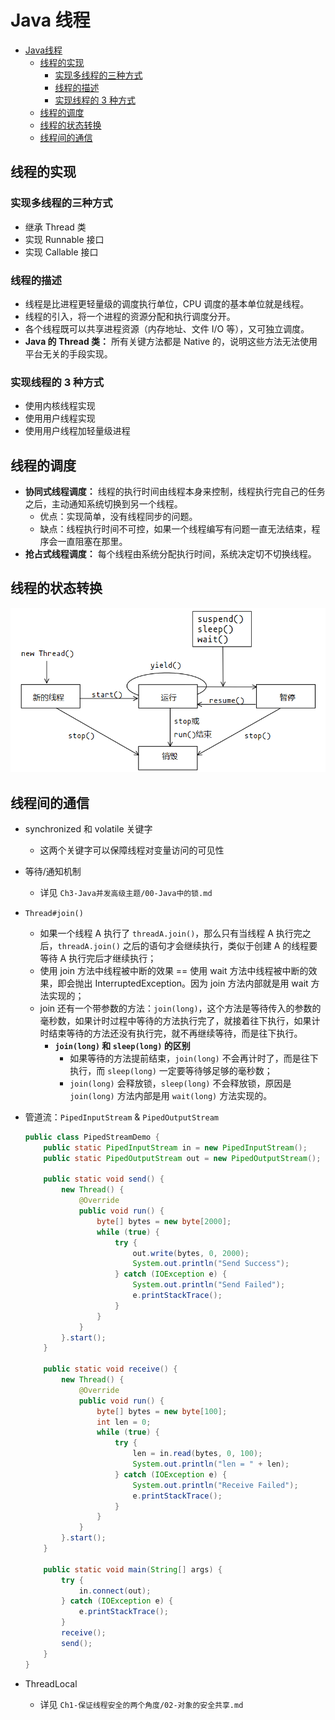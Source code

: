 # Java 线程

<!-- TOC -->

- [Java线程](#java线程)
    - [线程的实现](#线程的实现)
        - [实现多线程的三种方式](#实现多线程的三种方式)
        - [线程的描述](#线程的描述)
        - [实现线程的 3 种方式](#实现线程的-3-种方式)
    - [线程的调度](#线程的调度)
    - [线程的状态转换](#线程的状态转换)
    - [线程间的通信](#线程间的通信)

<!-- /TOC -->

## 线程的实现

### 实现多线程的三种方式

- 继承 Thread 类
- 实现 Runnable 接口
- 实现 Callable 接口



### 线程的描述

- 线程是比进程更轻量级的调度执行单位，CPU 调度的基本单位就是线程。
- 线程的引入，将一个进程的资源分配和执行调度分开。
- 各个线程既可以共享进程资源（内存地址、文件 I/O 等），又可独立调度。
- **Java 的 Thread 类：** 所有关键方法都是 Native 的，说明这些方法无法使用平台无关的手段实现。



### 实现线程的 3 种方式

- 使用内核线程实现
- 使用用户线程实现
- 使用用户线程加轻量级进程




## 线程的调度

- **协同式线程调度：** 线程的执行时间由线程本身来控制，线程执行完自己的任务之后，主动通知系统切换到另一个线程。
  - 优点：实现简单，没有线程同步的问题。
  - 缺点：线程执行时间不可控，如果一个线程编写有问题一直无法结束，程序会一直阻塞在那里。
- **抢占式线程调度：** 每个线程由系统分配执行时间，系统决定切不切换线程。



## 线程的状态转换

![线程状态转换示意图.png](./pic/线程状态转换示意图.png)

## 线程间的通信

- synchronized 和 volatile 关键字
  - 这两个关键字可以保障线程对变量访问的可见性
- 等待/通知机制
  - 详见 `Ch3-Java并发高级主题/00-Java中的锁.md`
- `Thread#join()`
  - 如果一个线程 A 执行了 `threadA.join()`，那么只有当线程 A 执行完之后，`threadA.join()` 之后的语句才会继续执行，类似于创建 A 的线程要等待 A 执行完后才继续执行；
  - 使用 join 方法中线程被中断的效果 == 使用 wait 方法中线程被中断的效果，即会抛出 InterruptedException。因为 join 方法内部就是用 wait 方法实现的；
  - join 还有一个带参数的方法：`join(long)`，这个方法是等待传入的参数的毫秒数，如果计时过程中等待的方法执行完了，就接着往下执行，如果计时结束等待的方法还没有执行完，就不再继续等待，而是往下执行。
    - **`join(long)` 和 `sleep(long)` 的区别**
      - 如果等待的方法提前结束，`join(long)` 不会再计时了，而是往下执行，而 `sleep(long)` 一定要等待够足够的毫秒数；
      - `join(long)` 会释放锁，`sleep(long)` 不会释放锁，原因是 `join(long)` 方法内部是用 `wait(long)` 方法实现的。
- 管道流：`PipedInputStream` & `PipedOutputStream`

	```java
	public class PipedStreamDemo {
	    public static PipedInputStream in = new PipedInputStream();
	    public static PipedOutputStream out = new PipedOutputStream();
	
	    public static void send() {
	        new Thread() {
	            @Override
	            public void run() {
	                byte[] bytes = new byte[2000];
	                while (true) {
	                    try {
	                        out.write(bytes, 0, 2000);
	                        System.out.println("Send Success");
	                    } catch (IOException e) {
	                        System.out.println("Send Failed");
	                        e.printStackTrace();
	                    }
	                }
	            }
	        }.start();
	    }
	
	    public static void receive() {
	        new Thread() {
	            @Override
	            public void run() {
	                byte[] bytes = new byte[100];
	                int len = 0;
	                while (true) {
	                    try {
	                        len = in.read(bytes, 0, 100);
	                        System.out.println("len = " + len);
	                    } catch (IOException e) {
	                        System.out.println("Receive Failed");
	                        e.printStackTrace();
	                    }
	                }
	            }
	        }.start();
	    }
	
	    public static void main(String[] args) {
	        try {
	            in.connect(out);
	        } catch (IOException e) {
	            e.printStackTrace();
	        }
	        receive();
	        send();
	    }
	}
	```

- ThreadLocal
  - 详见 `Ch1-保证线程安全的两个角度/02-对象的安全共享.md`